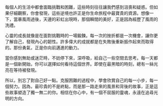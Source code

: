 每個人的生活中都會面臨挑戰和困難，這些時刻往往讓我們感到沮喪和疑惑。但如果仔細觀察，你會發現，這些逆境也許正是你生命旅程中最寶貴的資源。想像一下，當暴風雨過後，天邊的彩虹出現時，那個瞬間的美好，正是因為經歷了風雨的洗禮。

心靈的成長就像是在面對挑戰時的一場鍛鍊。每一次的挫折都是一次機會，讓你更了解自己，發現內心的韌性。許多偉大的成就都是在失敗後重新振作起來而取得的。那份勇氣，正是你向前邁進的動力。

當你感到無助或迷茫時，不妨停下來，深呼吸，給自己一些空間去思考。每一天都是一個新開始，你可以選擇如何看待這個世界。即使在最黑暗的時刻，總有一絲光亮在等待被發現。

所以，別忘了對自己好一點。克服困難的過程中，學會欣賞自己的每一小步，每一個努力。因為，最珍貴的不是終點，而是那一路走來的風景和背後的故事，正是這些故事塑造了獨一無二的你。相信在你心中，有一個不屈服的靈魂，永遠在追尋光明的方向。